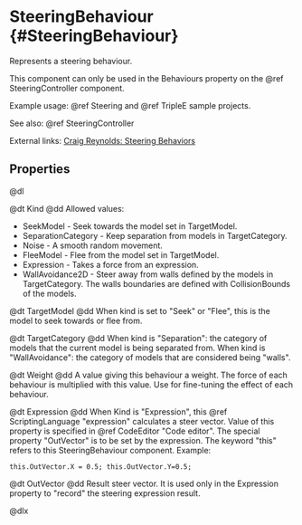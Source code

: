 # SteeringBehaviour {#SteeringBehaviour}

Represents a steering behaviour.

This component can only be used in the Behaviours property on the @ref SteeringController component.

Example usage: @ref Steering and @ref TripleE sample projects.

See also: @ref SteeringController

External links: [Craig Reynolds: Steering Behaviors](http://www.red3d.com/cwr/steer/)

## Properties

@dl

@dt Kind
@dd Allowed values:

* SeekModel - Seek towards the model set in TargetModel.
* SeparationCategory - Keep separation from models in TargetCategory.
* Noise - A smooth random movement.
* FleeModel - Flee from the model set in TargetModel.
* Expression - Takes a force from an expression.
* WallAvoidance2D - Steer away from walls defined by the models in TargetCategory. The walls boundaries are defined with CollisionBounds of the models.

@dt TargetModel
@dd When kind is set to "Seek" or "Flee", this is the model to seek towards or flee from.

@dt TargetCategory
@dd When kind is "Separation": the category of models that the current model is being separated from. When kind is "WallAvoidance": the category of models that are considered being "walls".

@dt Weight
@dd A value giving this behaviour a weight. The force of each behaviour is multiplied with this value. Use for fine-tuning the effect of each behaviour.

@dt Expression
@dd When Kind is "Expression", this @ref ScriptingLanguage "expression" calculates a steer vector. Value of this property is specified in @ref CodeEditor "Code editor". The special property "OutVector" is to be set by the expression. The keyword "this" refers to this SteeringBehaviour component. Example:

    this.OutVector.X = 0.5; this.OutVector.Y=0.5;

@dt OutVector
@dd Result steer vector. It is used only in the Expression property to "record" the steering expression result.

@dlx
